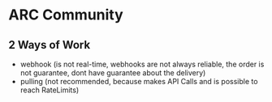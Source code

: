 # ARC Community

## 2 Ways of Work

- webhook (is not real-time, webhooks are not always reliable, the order is not guarantee, dont have guarantee about the delivery)
- pulling (not recommended, because makes API Calls and is possible to reach RateLimits)
